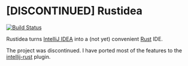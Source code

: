 # [DISCONTINUED] Rustidea
[![Build Status](https://travis-ci.org/jajakobyly/rustidea.svg?branch=master)](https://travis-ci.org/jajakobyly/rustidea)

Rustidea turns [IntelliJ IDEA](http://www.jetbrains.com/idea/) into a (not yet) convenient [Rust](https://www.rust-lang.org/) IDE.

The project was discontinued. I have ported most of the features to the [intellij-rust](https://github.com/intellij-rust/intellij-rust) plugin.
